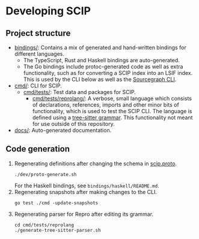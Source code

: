 # Developing SCIP

## Project structure

- [bindings/](./bindings/): Contains a mix of generated and hand-written
  bindings for different languages.
  - The TypeScript, Rust and Haskell bindings are auto-generated.
  - The Go bindings include protoc-generated code as well as extra
    functionality, such as for converting a SCIP index into an LSIF index.
    This is used by the CLI below as well as the
    [Sourcegraph CLI](https://github.com/sourcegraph/src-cli).
- [cmd/](./cmd/): CLI for SCIP.
  - [cmd/tests/](./cmd/tests/): Test data and packages for SCIP.
    - [cmd/tests/reprolang/](./cmd/tests/reprolang/): A verbose, small language
      which consists of declarations, references, imports and other minor bits
      of functionality, which is used to test the SCIP CLI. The language is
      defined using a [tree-sitter grammar](cmd/tests/reprolang/grammar.js).
      This functionality not meant for use outside of this repository.
- [docs/](./docs/): Auto-generated documentation.

## Code generation

1. Regenerating definitions after changing the schema in [scip.proto](./scip.proto).
   ```
   ./dev/proto-generate.sh
   ```
   For the Haskell bindings, see `bindings/haskell/README.md`.
2. Regenerating snapshots after making changes to the CLI.
   ```
   go test ./cmd -update-snapshots
   ```
3. Regenerating parser for Repro after editing its grammar.
   ```
   cd cmd/tests/reprolang
   ./generate-tree-sitter-parser.sh
   ```
